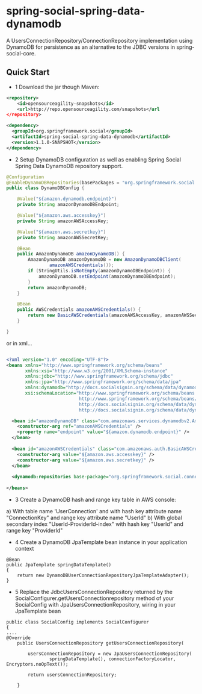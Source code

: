 spring-social-spring-data-dynamodb
==================================

A UsersConnectionRepository/ConnectionRepository implementation using DynamoDB for persistence as an alternative to the JDBC versions in spring-social-core. 

## Quick Start ##

- 1 Download the jar though Maven:


```xml
<repository>
	<id>opensourceagility-snapshots</id>
	<url>http://repo.opensourceagility.com/snapshots</url
</repository>
```

```xml
<dependency>
  <groupId>org.springframework.social</groupId>
  <artifactId>spring-social-spring-data-dynamodb</artifactId>
  <version>1.1.0-SNAPSHOT</version>
</dependency>
```

- 2 Setup DynamoDB configuration as well as enabling Spring Social Spring Data DynamoDB repository support.

```java
@Configuration
@EnableDynamoDBRepositories(basePackages = "org.springframework.social.connect.springdata.dynamodb")
public class DynamoDBConfig {

	@Value("${amazon.dynamodb.endpoint}")
	private String amazonDynamoDBEndpoint;

	@Value("${amazon.aws.accesskey}")
	private String amazonAWSAccessKey;

	@Value("${amazon.aws.secretkey}")
	private String amazonAWSSecretKey;

	@Bean
	public AmazonDynamoDB amazonDynamoDB() {
		AmazonDynamoDB amazonDynamoDB = new AmazonDynamoDBClient(
				amazonAWSCredentials());
		if (StringUtils.isNotEmpty(amazonDynamoDBEndpoint)) {
			amazonDynamoDB.setEndpoint(amazonDynamoDBEndpoint);
		}
		return amazonDynamoDB;
	}

	@Bean
	public AWSCredentials amazonAWSCredentials() {
		return new BasicAWSCredentials(amazonAWSAccessKey, amazonAWSSecretKey);
	}

}
```

or in xml...

```xml

<?xml version="1.0" encoding="UTF-8"?>
<beans xmlns="http://www.springframework.org/schema/beans"
       xmlns:xsi="http://www.w3.org/2001/XMLSchema-instance"
       xmlns:jdbc="http://www.springframework.org/schema/jdbc"
       xmlns:jpa="http://www.springframework.org/schema/data/jpa"
       xmlns:dynamodb="http://docs.socialsignin.org/schema/data/dynamodb"
       xsi:schemaLocation="http://www.springframework.org/schema/beans
                           http://www.springframework.org/schema/beans/spring-beans.xsd
                           http://docs.socialsignin.org/schema/data/dynamodb
                           http://docs.socialsignin.org/schema/data/dynamodb/spring-dynamodb.xsd">

  <bean id="amazonDynamoDB" class="com.amazonaws.services.dynamodbv2.AmazonDynamoDBClient">
    <constructor-arg ref="amazonAWSCredentials" />
    <property name="endpoint" value="${amazon.dynamodb.endpoint}" />
  </bean>
  
  <bean id="amazonAWSCredentials" class="com.amazonaws.auth.BasicAWSCredentials">
    <constructor-arg value="${amazon.aws.accesskey}" />
    <constructor-arg value="${amazon.aws.secretkey}" />
  </bean>
  
  <dynamodb:repositories base-package="org.springframework.social.connect.springdata.dynamodb" amazon-dynamodb-ref="amazonDynamoDB" />
  
</beans>

```

- 3 Create a DynamoDB hash and range key table in AWS console:

a) With table name 'UserConnection' and with hash key attribute name "ConnectionKey" and range key attribute name "UserId"
b) With global secondary index "UserId-ProviderId-index" with hash key "UserId" and range key "ProviderId"

- 4 Create a DynamoDB JpaTemplate bean instance in your application context

```
@Bean
public JpaTemplate springDataTemplate()
{
	return new DynamoDBUserConnectionRepositoryJpaTemplateAdapter();
}
```
- 5 Replace the JdbcUsersConnectionRepository returned by the SocialConfigurer.getUsersConnectionrepository method of your SocialConfig with JpaUsersConnectionRepository,
wiring in your JpaTemplate bean

```
public class SocialConfig implements SocialConfigurer 
{
....
@Override
	public UsersConnectionRepository getUsersConnectionRepository(

		usersConnectionRepository = new JpaUsersConnectionRepository(
				springDataTemplate(), connectionFactoryLocator, Encryptors.noOpText());
                
		return usersConnectionRepository;
		
	}
```

